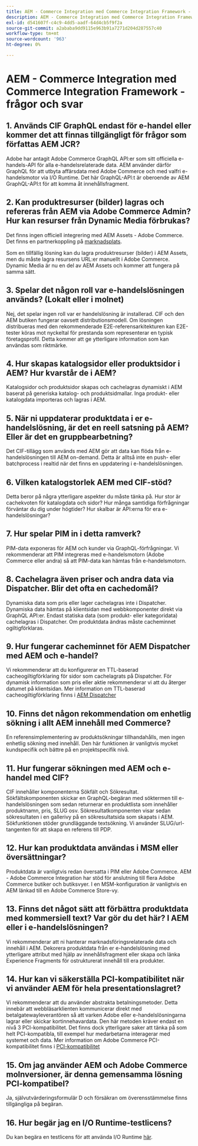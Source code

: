 ```yaml
---
title: AEM - Commerce Integration med Commerce Integration Framework - frågor och svar
description: AEM - Commerce Integration med Commerce Integration Framework - frågor och svar
exl-id: d541607f-c4c9-4dd5-aadf-64d4cb5f9f2a
source-git-commit: a2ababa9dd9115e963b91a7271d204d287557c40
workflow-type: tm+mt
source-wordcount: '963'
ht-degree: 0%

---
```


# AEM - Commerce Integration med Commerce Integration Framework - frågor och svar

## 1. Används CIF GraphQL endast för e-handel eller kommer det att finnas tillgängligt för frågor som författas AEM JCR?

Adobe har antagit Adobe Commerce GraphQL API:er som sitt officiella e-handels-API för alla e-handelsrelaterade data. AEM använder därför GraphQL för att utbyta affärsdata med Adobe Commerce och med valfri e-handelsmotor via I/O Runtime. Det här GraphQL-API:t är oberoende av AEM GraphQL-API:t för att komma åt innehållsfragment.

## 2. Kan produktresurser (bilder) lagras och refereras från AEM via Adobe Commerce Admin? Hur kan resurser från Dynamic Media förbrukas?

Det finns ingen officiell integrering med AEM Assets - Adobe Commerce. Det finns en partnerkoppling på [marknadsplats](https://marketplace.magento.com/bounteous-dam.html).

Som en tillfällig lösning kan du lagra produktresurser (bilder) i AEM Assets, men du måste lagra resursens URL:er manuellt i Adobe Commerce. Dynamic Media är nu en del av AEM Assets och kommer att fungera på samma sätt.

## 3. Spelar det någon roll var e-handelslösningen används? (Lokalt eller i molnet)

Nej, det spelar ingen roll var er handelslösning är installerad. CIF och den AEM butiken fungerar oavsett distributionsmodell. Om lösningen distribueras med den rekommenderade E2E-referensarkitekturen kan E2E-tester köras mot nyckeltal för prestanda som representerar en typisk företagsprofil. Detta kommer att ge ytterligare information som kan användas som riktmärke.

## 4. Hur skapas katalogsidor eller produktsidor i AEM? Hur kvarstår de i AEM?

Katalogsidor och produktsidor skapas och cachelagras dynamiskt i AEM baserat på generiska katalog- och produktsidmallar. Inga produkt- eller katalogdata importeras och lagras i AEM.

## 5. När ni uppdaterar produktdata i er e-handelslösning, är det en reell satsning på AEM? Eller är det en gruppbearbetning?

Det CIF-tillägg som används med AEM gör att data kan flöda från e-handelslösningen till AEM on-demand. Detta är alltså inte en push- eller batchprocess i realtid när det finns en uppdatering i e-handelslösningen.

## 6. Vilken katalogstorlek AEM med CIF-stöd?

Detta beror på några ytterligare aspekter du måste tänka på. Hur stor är cachekvoten för katalogdata och sidor? Hur många samtidiga förfrågningar förväntar du dig under högtider? Hur skalbar är API:erna för era e-handelslösningar?

## 7. Hur spelar PIM in i detta ramverk?

PIM-data exponeras för AEM och kunder via GraphQL-förfrågningar. Vi rekommenderar att PIM integreras med e-handelsmotorn (Adobe Commerce eller andra) så att PIM-data kan hämtas från e-handelsmotorn.

## 8. Cachelagra även priser och andra data via Dispatcher. Blir det ofta en cachedomål?

Dynamiska data som pris eller lager cachelagras inte i Dispatcher. Dynamiska data hämtas på klientsidan med webbkomponenter direkt via GraphQL API:er. Endast statiska data (som produkt- eller kategoridata) cachelagras i Dispatcher. Om produktdata ändras måste cacheminnet ogiltigförklaras.

## 9. Hur fungerar cacheminnet för AEM Dispatcher med AEM och e-handel?

Vi rekommenderar att du konfigurerar en TTL-baserad cacheogiltigförklaring för sidor som cachelagrats på Dispatcher. För dynamisk information som pris eller aktie rekommenderar vi att du återger datumet på klientsidan. Mer information om TTL-baserad cacheogiltigförklaring finns i [AEM Dispatcher](https://helpx.adobe.com/experience-manager/kb/optimizing-the-dispatcher-cache.html)

## 10. Finns det någon rekommendation om enhetlig sökning i allt AEM innehåll med Commerce?

En referensimplementering av produktsökningar tillhandahålls, men ingen enhetlig sökning med innehåll. Den här funktionen är vanligtvis mycket kundspecifik och bättre på en projektspecifik nivå.

## 11. Hur fungerar sökningen med AEM och e-handel med CIF?

CIF innehåller komponenterna Sökfält och Sökresultat. Sökfältskomponenten skickar en GraphQL-begäran med söktermen till e-handelslösningen som sedan returnerar en produktlista som innehåller produktnamn, pris, SLUG osv. Sökresultatkomponenten visar sedan sökresultaten i en gallerivy på en sökresultatsida som skapats i AEM. Sökfunktionen stöder grundläggande textsökning. Vi använder SLUG/url-tangenten för att skapa en referens till PDP.

## 12. Hur kan produktdata användas i MSM eller översättningar?

Produktdata är vanligtvis redan översatta i PIM eller Adobe Commerce. AEM - Adobe Commerce Integration har stöd för anslutning till flera Adobe Commerce butiker och butiksvyer. I en MSM-konfiguration är vanligtvis en AEM länkad till en Adobe Commerce Store-vy.

## 13. Finns det något sätt att förbättra produktdata med kommersiell text? Var gör du det här? I AEM eller i e-handelslösningen?

Vi rekommenderar att ni hanterar marknadsföringsrelaterade data och innehåll i AEM. Dekorera produktdata från er e-handelslösning med ytterligare attribut med hjälp av innehållsfragment eller skapa och länka Experience Fragments för ostrukturerat innehåll till era produkter.

## 14. Hur kan vi säkerställa PCI-kompatibilitet när vi använder AEM för hela presentationslagret?

Vi rekommenderar att du använder abstrakta betalningsmetoder. Detta innebär att webbläsarklienten kommunicerar direkt med betalgatewayleverantören så att varken Adobe eller e-handelslösningarna lagrar eller skickar kortinnehavardata. Den här metoden kräver endast en nivå 3 PCI-kompatibilitet. Det finns dock ytterligare saker att tänka på som helt PCI-kompatibla, till exempel hur medarbetarna interagerar med systemet och data. Mer information om Adobe Commerce PCI-kompatibilitet finns i [PCI-kompatibilitet](https://business.adobe.com/products/magento/pci-compliance.html)

## 15. Om jag använder AEM och Adobe Commerce molnversioner, är denna gemensamma lösning PCI-kompatibel?

Ja, självutvärderingsformulär D och försäkran om överensstämmelse finns tillgängliga på begäran.

## 16. Hur begär jag en I/O Runtime-testlicens?

Du kan begära en testlicens för att använda I/O Runtime [här](https://adobeio.typeform.com/to/obqgRm).
